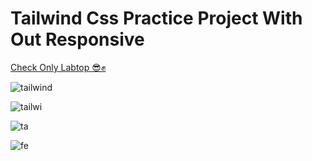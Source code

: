 <h1>Tailwind Css Practice Project With Out Responsive</h1>
<a href="http://127.0.0.1:5500/index.html"> Check Only Labtop 😎✊</a>


![tailwind](https://github.com/user-attachments/assets/1352203e-15bd-439c-9432-9c0adf48a2db)

![tailwi](https://github.com/user-attachments/assets/16649f99-f7a4-47aa-8fb3-3188be416b36)

![ta](https://github.com/user-attachments/assets/af4f7045-9aa0-4e72-8633-2a3e79b0d6fe)

![fe](https://github.com/user-attachments/assets/ae40ce6f-59ce-4925-9dc0-2087cefee91d)
